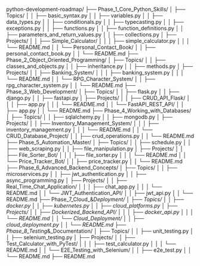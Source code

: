 python-development-roadmap/
├── Phase_1_Core_Python_Skills/
│   ├── Topics/
│   │   ├── basic_syntax.py
│   │   ├── variables.py
│   │   ├── data_types.py
│   │   ├── conditionals.py
│   │   ├── typecasting.py
│   │   ├── exceptions.py
│   │   ├── functions.py
│   │   ├── function_definitions.py
│   │   ├── parameters_and_return_values.py
│   │   ├── collections.py
│   ├── Projects/
│   │   ├── Simple_Calculator/
│   │   │   ├── simple_calculator.py
│   │   │   └── README.md
│   │   └── Personal_Contact_Book/
│   │       ├── personal_contact_book.py
│   │       └── README.md
├── Phase_2_Object_Oriented_Programming/
│   ├── Topics/
│   │   ├── classes_and_objects.py
│   │   ├── inheritance.py
│   │   ├── methods.py
│   ├── Projects/
│   │   ├── Banking_System/
│   │   │   ├── banking_system.py
│   │   │   └── README.md
│   │   └── RPG_Character_System/
│   │       ├── rpg_character_system.py
│   │       └── README.md
├── Phase_3_Web_Development/
│   ├── Topics/
│   │   ├── flask.py
│   │   ├── django.py
│   │   ├── fastapi.py
│   ├── Projects/
│   │   ├── CRUD_API_Flask/
│   │   │   ├── app.py
│   │   │   └── README.md
│   │   └── FastAPI_REST_API/
│   │       ├── app.py
│   │       └── README.md
├── Phase_4_Working_with_Databases/
│   ├── Topics/
│   │   ├── sqlalchemy.py
│   │   ├── mongodb.py
│   ├── Projects/
│   │   ├── Inventory_Management_System/
│   │   │   ├── inventory_management.py
│   │   │   └── README.md
│   │   └── CRUD_Database_Project/
│   │       ├── crud_operations.py
│   │       └── README.md
├── Phase_5_Automation_Master/
│   ├── Topics/
│   │   ├── schedule.py
│   │   ├── web_scraping.py
│   │   ├── file_manipulation.py
│   ├── Projects/
│   │   ├── File_Sorter_Bot/
│   │   │   ├── file_sorter.py
│   │   │   └── README.md
│   │   └── Price_Tracker_Bot/
│   │       ├── price_tracker.py
│   │       └── README.md
├── Phase_6_Advanced_Backend_Concepts/
│   ├── Topics/
│   │   ├── microservices.py
│   │   ├── jwt_authentication.py
│   │   ├── async_programming.py
│   ├── Projects/
│   │   ├── Real_Time_Chat_Application/
│   │   │   ├── chat_app.py
│   │   │   └── README.md
│   │   └── JWT_Authentication_API/
│   │       ├── jwt_api.py
│   │       └── README.md
├── Phase_7_Cloud_&_Deployment/
│   ├── Topics/
│   │   ├── docker.py
│   │   ├── kubernetes.py
│   │   ├── cloud_platforms.py
│   ├── Projects/
│   │   ├── Dockerized_Backend_API/
│   │   │   ├── docker_api.py
│   │   │   └── README.md
│   │   └── Cloud_Deployment/
│   │       ├── cloud_deployment.py
│   │       └── README.md
├── Phase_8_Testing_&_Documentation/
│   ├── Topics/
│   │   ├── unit_testing.py
│   │   ├── selenium_testing.py
│   ├── Projects/
│   │   ├── Test_Calculator_with_PyTest/
│   │   │   ├── test_calculator.py
│   │   │   └── README.md
│   │   └── E2E_Testing_with_Selenium/
│   │       ├── e2e_test.py
│   │       └── README.md
├── README.md
